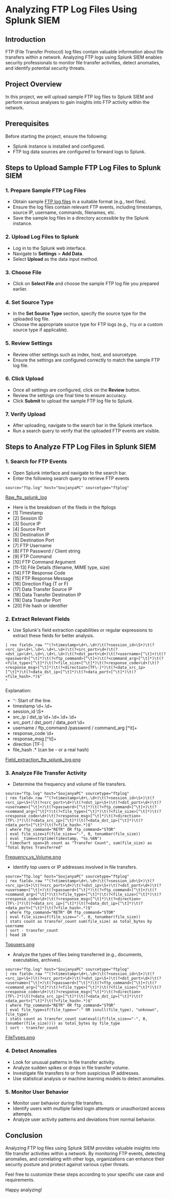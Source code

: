 # Analyzing FTP Log Files Using Splunk SIEM

## Introduction
FTP (File Transfer Protocol) log files contain valuable information about file transfers within a network. Analyzing FTP logs using Splunk SIEM enables security professionals to monitor file transfer activities, detect anomalies, and identify potential security threats.

## Project Overview
In this project, we will upload sample FTP log files to Splunk SIEM and perform various analyses to gain insights into FTP activity within the network.

## Prerequisites
Before starting the project, ensure the following:
- Splunk instance is installed and configured.
- FTP log data sources are configured to forward logs to Splunk.

## Steps to Upload Sample FTP Log Files to Splunk SIEM

### 1. Prepare Sample FTP Log Files
- Obtain sample [FTP log files](https://www.secrepo.com/maccdc2012/ftp.log.gz) in a suitable format (e.g., text files).
- Ensure the log files contain relevant FTP events, including timestamps, source IP, username, commands, filenames, etc.
- Save the sample log files in a directory accessible by the Splunk instance.

### 2. Upload Log Files to Splunk
- Log in to the Splunk web interface.
- Navigate to **Settings** > **Add Data**.
- Select **Upload** as the data input method.

### 3. Choose File
- Click on **Select File** and choose the sample FTP log file you prepared earlier.

### 4. Set Source Type
- In the **Set Source Type** section, specify the source type for the uploaded log file.
- Choose the appropriate source type for FTP logs (e.g., `ftp` or a custom source type if applicable).

### 5. Review Settings
- Review other settings such as index, host, and sourcetype.
- Ensure the settings are configured correctly to match the sample FTP log file.

### 6. Click Upload
- Once all settings are configured, click on the **Review** button.
- Review the settings one final time to ensure accuracy.
- Click **Submit** to upload the sample FTP log file to Splunk.

### 7. Verify Upload
- After uploading, navigate to the search bar in the Splunk interface.
- Run a search query to verify that the uploaded FTP events are visible.


## Steps to Analyze FTP Log Files in Splunk SIEM

### 1. Search for FTP Events   
- Open Splunk interface and navigate to the search bar.
- Enter the following search query to retrieve FTP events
```
source="ftp.log" host="SoujanyaPC" sourcetype="ftplog"
```
[Raw_ftp_splunk_log](Raw_ftp_splunk_log.png)
- Here is the breakdown of the fileds in the ftplogs
-  [1] Timestamp
-  [2] Session ID
-  [3] Source IP
-  [4] Source Port
-  [5] Destination IP
-  [6] Destination Port
-  [7] FTP Username
-  [8] FTP Password / Client string
-  [9] FTP Command
-  [10] FTP Command Argument
-  [11-13] File Details (filename, MIME type, size)
-  [14] FTP Response Code
-  [15] FTP Response Message
-  [16] Direction Flag (T or F)
-  [17] Data Transfer Source IP
-  [18] Data Transfer Destination IP
-  [19] Data Transfer Port
-  [20] File hash or identifier

### 2.  Extract Relevant Fields
- Use Splunk's field extraction capabilities or regular expressions to extract these fields for better analysis.
```
| rex field=_raw "^(?<timestamp>\d+\.\d+)\t(?<session_id>\S+)\t(?<src_ip>\d+\.\d+\.\d+\.\d+)\t(?<src_port>\d+)\t(?<dst_ip>\d+\.\d+\.\d+\.\d+)\t(?<dst_port>\d+)\t(?<username>[^\t]+)\t(?<password>[^\t]*)\t(?<ftp_command>[^\t]+)\t(?<command_arg>[^\t]*)\t(?<file_type>[^\t]*)\t(?<file_size>[^\t]*)\t(?<response_code>\d+)\t(?<response_msg>[^\t]*)\t(?<direction>[TF\-]*)\t(?<data_src_ip>[^\t]*)\t(?<data_dst_ip>[^\t]*)\t(?<data_port>[^\t]*)\t(?<file_hash>.*)$"
"
```

Explanation:
- `^`: Start of the line.
-  timestamp	\d+\.\d+
-  session_id	\S+
-  src_ip / dst_ip	\d+\.\d+\.\d+\.\d+
-  src_port / dst_port / data_port	\d+
-  username / ftp_command /password / command_arg	[^\t]+
-  response_code	\d+
-  response_msg	[^\t]+
-  direction	[TF\-]
-  file_hash	.* (can be - or a real hash)

[Field_extraction_ftp_splunk_log.png](field_extraction_ftp_splunk_log.png)


### 3. Analyze File Transfer Activity
- Determine the frequency and volume of file transfers.
```
source="ftp.log" host="SoujanyaPC" sourcetype="ftplog"
| rex field=_raw "^(?<timestamp>\d+\.\d+)\t(?<session_id>\S+)\t(?<src_ip>\S+)\t(?<src_port>\d+)\t(?<dst_ip>\S+)\t(?<dst_port>\d+)\t(?<username>[^\t]+)\t(?<password>[^\t]*)\t(?<ftp_command>[^\t]+)\t(?<command_arg>[^\t]*)\t(?<file_type>[^\t]*)\t(?<file_size>[^\t]*)\t(?<response_code>\d+)\t(?<response_msg>[^\t]*)\t(?<direction>[TF\-]*)\t(?<data_src_ip>[^\t]*)\t(?<data_dst_ip>[^\t]*)\t(?<data_port>[^\t]*)\t(?<file_hash>.*)$"
| where ftp_command="RETR" OR ftp_command="STOR"
| eval file_size=if(file_size=="-", 0, tonumber(file_size))
| eval _time=strptime(timestamp, "%s.%6N")
| timechart span=1h count as "Transfer Count", sum(file_size) as "Total Bytes Transferred"

```
[Frequency_vs_Volume.png](Frequency_vs_Volume.png)
- Identify top users or IP addresses involved in file transfers.
```
source="ftp.log" host="SoujanyaPC" sourcetype="ftplog"
| rex field=_raw "^(?<timestamp>\d+\.\d+)\t(?<session_id>\S+)\t(?<src_ip>\S+)\t(?<src_port>\d+)\t(?<dst_ip>\S+)\t(?<dst_port>\d+)\t(?<username>[^\t]+)\t(?<password>[^\t]*)\t(?<ftp_command>[^\t]+)\t(?<command_arg>[^\t]*)\t(?<file_type>[^\t]*)\t(?<file_size>[^\t]*)\t(?<response_code>\d+)\t(?<response_msg>[^\t]*)\t(?<direction>[TF\-]*)\t(?<data_src_ip>[^\t]*)\t(?<data_dst_ip>[^\t]*)\t(?<data_port>[^\t]*)\t(?<file_hash>.*)$"
| where ftp_command="RETR" OR ftp_command="STOR"
| eval file_size=if(file_size=="-", 0, tonumber(file_size))
| stats count as transfer_count sum(file_size) as total_bytes by username
| sort - transfer_count
| head 10

```
[Topusers.png](Topusers.png)
- Analyze the types of files being transferred (e.g., documents, executables, archives).
```
source="ftp.log" host="SoujanyaPC" sourcetype="ftplog"
| rex field=_raw "^(?<timestamp>\d+\.\d+)\t(?<session_id>\S+)\t(?<src_ip>\S+)\t(?<src_port>\d+)\t(?<dst_ip>\S+)\t(?<dst_port>\d+)\t(?<username>[^\t]+)\t(?<password>[^\t]*)\t(?<ftp_command>[^\t]+)\t(?<command_arg>[^\t]*)\t(?<file_type>[^\t]*)\t(?<file_size>[^\t]*)\t(?<response_code>\d+)\t(?<response_msg>[^\t]*)\t(?<direction>[TF\-]*)\t(?<data_src_ip>[^\t]*)\t(?<data_dst_ip>[^\t]*)\t(?<data_port>[^\t]*)\t(?<file_hash>.*)$"
| where ftp_command="RETR" OR ftp_command="STOR"
| eval file_type=if(file_type=="-" OR isnull(file_type), "unknown", file_type)
| stats count as transfer_count sum(eval(if(file_size=="-", 0, tonumber(file_size)))) as total_bytes by file_type
| sort - transfer_count
```
[FileTypes.png](FileTypes.png)

### 4. Detect Anomalies
- Look for unusual patterns in file transfer activity.
- Analyze sudden spikes or drops in file transfer volume.
- Investigate file transfers to or from suspicious IP addresses.
- Use statistical analysis or machine learning models to detect anomalies.


### 5. Monitor User Behavior
- Monitor user behavior during file transfers.
- Identify users with multiple failed login attempts or unauthorized access attempts.
- Analyze user activity patterns and deviations from normal behavior.

## Conclusion
Analyzing FTP log files using Splunk SIEM provides valuable insights into file transfer activities within a network. By monitoring FTP events, detecting anomalies, and correlating with other logs, organizations can enhance their security posture and protect against various cyber threats.

Feel free to customize these steps according to your specific use case and requirements. 

Happy analyzing!
